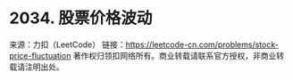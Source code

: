 # 2034. 股票价格波动

来源：力扣（LeetCode）
链接：https://leetcode-cn.com/problems/stock-price-fluctuation
著作权归领扣网络所有。商业转载请联系官方授权，非商业转载请注明出处。
